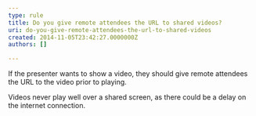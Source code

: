 ```yaml
---
type: rule
title: Do you give remote attendees the URL to shared videos?
uri: do-you-give-remote-attendees-the-url-to-shared-videos
created: 2014-11-05T23:42:27.0000000Z
authors: []

---
```


​If the presenter wants to show a video, they should give remote attendees the URL to the video prior to playing. 



Videos never play well over a shared screen, as there could be a delay on the internet connection​.
